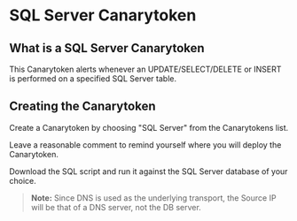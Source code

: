 # SQL Server Canarytoken

## What is a SQL Server Canarytoken

This Canarytoken alerts whenever an UPDATE/SELECT/DELETE or INSERT is performed on a specified SQL Server table.

## Creating the Canarytoken

Create a Canarytoken by choosing "SQL Server" from the Canarytokens list.

Leave a reasonable comment to remind yourself where you will deploy the Canarytoken.

Download the SQL script and run it against the SQL Server database of your choice.

>**Note:** Since DNS is used as the underlying transport, the Source IP will be that of a DNS server, not the DB server.
